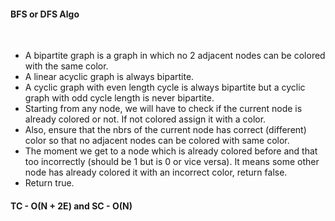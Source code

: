 #### BFS or DFS Algo
​
- A bipartite graph is a graph in which no 2 adjacent nodes can be colored with the same color.
- A linear acyclic graph is always bipartite.
- A cyclic graph with even length cycle is always bipartite but a cyclic graph with odd cycle length is never bipartite.
- Starting from any node, we will have to check if the current node is already colored or not. If not colored assign it with a color.
- Also, ensure that the nbrs of the current node has correct (different) color so that no adjacent nodes can be colored with same color.
- The moment we get to a node which is already colored before and that too incorrectly (should be 1 but is 0 or vice versa). It means some other node has already colored it with an incorrect color, return false.
- Return true.
​
#### TC - O(N + 2E) and SC - O(N)